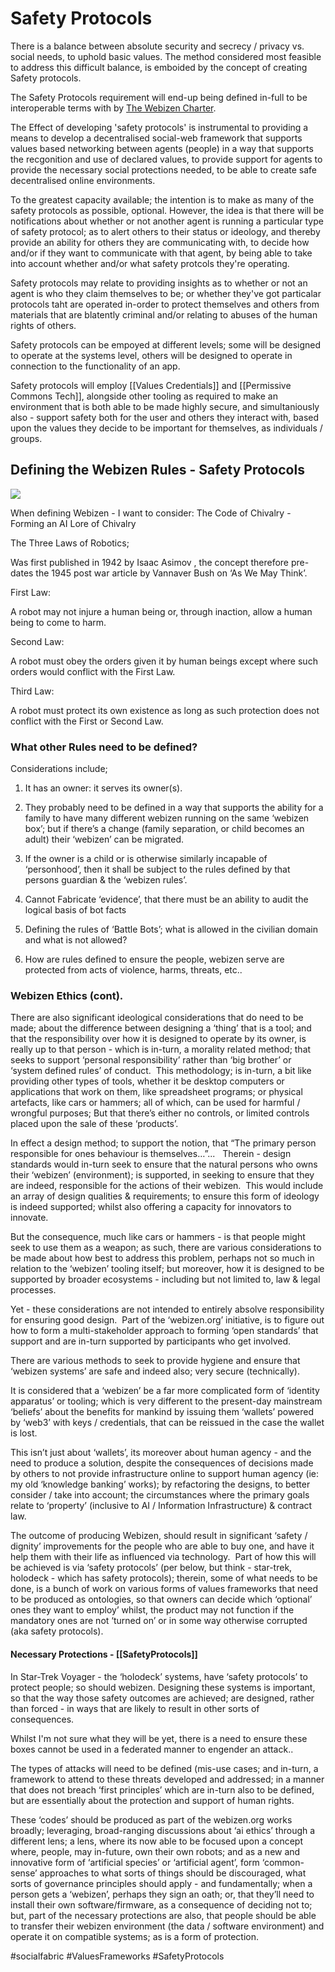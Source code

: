 # Safety Protocols
There is a balance between absolute security and secrecy / privacy vs. social needs, to uphold basic values.  The method considered most feasible to address this difficult balance, is emboided by the concept of creating Safety protocols.

The Safety Protocols requirement will end-up being defined in-full to be interoperable terms with by [The Webizen Charter](The%20Webizen%20Charter.md). 

The Effect of developing 'safety protocols' is instrumental to providing a means to develop a decentralised social-web framework that supports values based networking between agents (people) in a way that supports the recgonition and use of declared values, to provide support for agents to provide the necessary social protections needed, to be able to create safe decentralised online environments.   

To the greatest capacity available; the intention is to make as many of the safety protocols as possible, optional.  However, the idea is that there will be notifications about whether or not another agent is running a particular type of safety protocol; as to alert others to their status or ideology, and thereby provide an ability for others they are communicating with, to decide how and/or if they want to communicate with that agent, by being able to take into account whether and/or what safety protcols they're operating.   

Safety protocols may relate to providing insights as to whether or not an agent is who they claim themselves to be; or whether they've got particalar protocols taht are operated in-order to protect themselves and others from materials that are blatently criminal and/or relating to abuses of the human rights of others.  

Safety protocols can be empoyed at different levels; some will be designed to operate at the systems level, others will be designed to operate in connection to the functionality of an app.

Safety protocols will employ [[Values Credentials]] and [[Permissive Commons Tech]], alongside other tooling as required to make an environment that is both able to be made highly secure, and simultaniously also - support safety both for the user and others they interact with, based upon the values they decide to be important for themselves, as individuals / groups.   

## Defining the Webizen Rules - Safety Protocols

  
![](https://lh6.googleusercontent.com/74eqMcmtfWK2Sg4ifOXrf6wLmVOrkz27kUNmjxFq-WNDML6dmx8Z7I9Y225QuCaFl6POX-yDiS-w_4yY19ihp9-PmZWoS0q21TJ7ay1R-4dZp3TGDDaEEpCjDpq5FcIWY3h7JKzDQ8pxuyAwlNSJWcoswCV0D8e11QHIMYa1ibMtfkjkhVuW4G06UVtU)

When defining Webizen - I want to consider: The Code of Chivalry - Forming an AI Lore of Chivalry 

The Three Laws of Robotics;

Was first published in 1942 by Isaac Asimov , the concept therefore pre-dates the 1945 post war article by Vannaver Bush on ‘As We May Think’.

First Law: 

A robot may not injure a human being or, through inaction, allow a human being to come to harm.

Second Law: 

A robot must obey the orders given it by human beings except where such orders would conflict with the First Law.

Third Law: 

A robot must protect its own existence as long as such protection does not conflict with the First or Second Law.

### What other Rules need to be defined?  
Considerations include;

1.  It has an owner: it serves its owner(s).

1.  They probably need to be defined in a way that supports the ability for a family to have many different webizen running on the same ‘webizen box’; but if there’s a change (family separation, or child becomes an adult) their ‘webizen’ can be migrated.
    
2.  If the owner is a child or is otherwise similarly incapable of ‘personhood’, then it shall be subject to the rules defined by that persons guardian & the ‘webizen rules’.

3.  Cannot Fabricate ‘evidence’, that there must be an ability to audit the logical basis of bot facts
    
4.  Defining the rules of ‘Battle Bots’; what is allowed in the civilian domain and what is not allowed?  
    
5.  How are rules defined to ensure the people, webizen serve are protected from acts of violence, harms, threats, etc.. 

### Webizen Ethics (cont).

There are also significant ideological considerations that do need to be made; about the difference between designing a ‘thing’ that is a tool; and that the responsibility over how it is designed to operate by its owner, is really up to that person - which is in-turn, a morality related method; that seeks to support ‘personal responsibility’ rather than ‘big brother’ or ‘system defined rules’ of conduct.  This methodology; is in-turn, a bit like providing other types of tools, whether it be desktop computers or applications that work on them, like spreadsheet programs; or physical artefacts, like cars or hammers; all of which, can be used for harmful / wrongful purposes; But that there’s either no controls, or limited controls placed upon the sale of these ‘products’. 

In effect a design method; to support the notion, that “The primary person responsible for ones behaviour is themselves…”...   Therein - design standards would in-turn seek to ensure that the natural persons who owns their ‘webizen’ (environment); is supported, in seeking to ensure that they are indeed, responsible for the actions of their webizen.  This would include an array of design qualities & requirements; to ensure this form of ideology is indeed supported; whilst also offering a capacity for innovators to innovate.

But the consequence, much like cars or hammers - is that people might seek to use them as a weapon; as such, there are various considerations to be made about how best to address this problem, perhaps not so much in relation to the ‘webizen’ tooling itself; but moreover, how it is designed to be supported by broader ecosystems - including but not limited to, law & legal processes.

Yet - these considerations are not intended to entirely absolve responsibility for ensuring good design.  Part of the ‘webizen.org’ initiative, is to figure out how to form a multi-stakeholder approach to forming ‘open standards’ that support and are in-turn supported by participants who get involved.

There are various methods to seek to provide hygiene and ensure that ‘webizen systems’ are safe and indeed also; very secure (technically).  

It is considered that a ‘webizen’ be a far more complicated form of ‘identity apparatus’ or tooling; which is very different to the present-day mainstream ‘beliefs’ about the benefits for mankind by issuing them ‘wallets’ powered by ‘web3’ with keys / credentials, that can be reissued in the case the wallet is lost.  

This isn’t just about ‘wallets’, its moreover about human agency - and the need to produce a solution, despite the consequences of decisions made by others to not provide infrastructure online to support human agency (ie: my old ‘knowledge banking’ works); by refactoring the designs, to better consider / take into account; the circumstances where the primary goals relate to ‘property’ (inclusive to AI / Information Infrastructure) & contract law.  

The outcome of producing Webizen, should result in significant ‘safety / dignity’ improvements for the people who are able to buy one, and have it help them with their life as influenced via technology.  Part of how this will be achieved is via ‘safety protocols’ (per below, but think - star-trek, holodeck - which has safety protocols); therein, some of what needs to be done, is a bunch of work on various forms of values frameworks that need to be produced as ontologies, so that owners can decide which ‘optional’ ones they want to employ’ whilst, the product may not function if the mandatory ones are not ‘turned on’ or in some way otherwise corrupted (aka safety protocols).


#### Necessary Protections - [[SafetyProtocols]]

In Star-Trek Voyager - the ‘holodeck’ systems, have ‘safety protocols’ to protect people; so should webizen. Designing these systems is important, so that the way those safety outcomes are achieved; are designed, rather than forced - in ways that are likely to result in other sorts of consequences. 

Whilst I'm not sure what they will be yet, there is a need to ensure these boxes cannot be used in a federated manner to engender an attack..  

The types of attacks will need to be defined (mis-use cases; and in-turn, a framework to attend to these threats developed and addressed; in a manner that does not breach ‘first principles’ which are in-turn also to be defined, but are essentially about the protection and support of human rights.  

These ‘codes’ should be produced as part of the webizen.org works broadly; leveraging, broad-ranging discussions about ‘ai ethics’ through a different lens; a lens, where its now able to be focused upon a concept where, people, may in-future, own their own robots; and as a new and innovative form of ‘artificial species’ or ‘artificial agent’, form ‘common-sense’ approaches to what sorts of things should be discouraged, what sorts of governance principles should apply - and fundamentally; when a person gets a ‘webizen’, perhaps they sign an oath; or, that they’ll need to install their own software/firmware, as a consequence of deciding not to; but, part of the necessary protections are also, that people should be able to transfer their webizen environment (the data / software environment) and operate it on compatible systems; as is a form of protection.


#socialfabric #ValuesFrameworks #SafetyProtocols